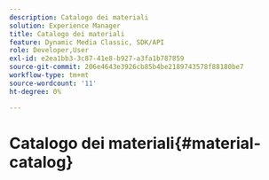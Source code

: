 ```yaml
---
description: Catalogo dei materiali
solution: Experience Manager
title: Catalogo dei materiali
feature: Dynamic Media Classic, SDK/API
role: Developer,User
exl-id: e2ea1bb3-3c87-41e8-b927-a3fa1b787859
source-git-commit: 206e4643e3926cb85b4be2189743578f88180be7
workflow-type: tm+mt
source-wordcount: '11'
ht-degree: 0%

---
```


# Catalogo dei materiali{#material-catalog}
